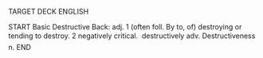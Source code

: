 TARGET DECK
ENGLISH

START
Basic
Destructive
Back: adj. 1 (often foll. By to, of) destroying or tending to destroy. 2 negatively critical.  destructively adv. Destructiveness n.
END
